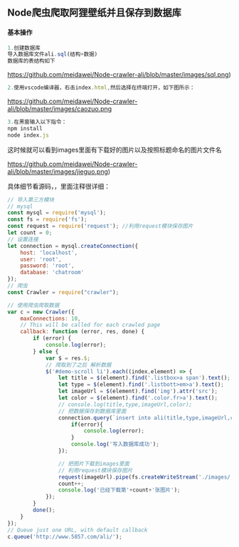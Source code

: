 ## Node爬虫爬取阿狸壁纸并且保存到数据库

#### 基本操作

```javascript
1.创建数据库
导入数据库文件ali.sql(结构+数据)
数据库的表结构如下
```

https://github.com/meidawei/Node-crawler-ali/blob/master/images/sql.png)

```javascript
2.使用vscode编译器，右击index.html,然后选择在终端打开，如下图所示：
```

https://github.com/meidawei/Node-crawler-ali/blob/master/images/caozuo.png

```javascript
3.在黑窗输入以下指令：
npm install
node index.js
```

这时候就可以看到images里面有下载好的图片以及按照标题命名的图片文件名

https://github.com/meidawei/Node-crawler-ali/blob/master/images/jieguo.png)

具体细节看源码，，里面注释很详细：

```javascript
// 导入第三方模块
// mysql
const mysql = require('mysql');
const fs = require('fs');
const request = require('request'); //利用request模块保存图片
let count = 0;
// 设置连接
let connection = mysql.createConnection({
    host: 'localhost',
    user: 'root',
    password: 'root',
    database: 'chatroom'
});
// 爬虫
const Crawler = require("crawler");

// 使用爬虫爬取数据
var c = new Crawler({
    maxConnections: 10,
    // This will be called for each crawled page
    callback: function (error, res, done) {
        if (error) {
            console.log(error);
        } else {
            var $ = res.$;
            // 爬取到了之后 解析数据
            $('#demo-scroll li').each((index,element) => {
                let title = $(element).find('.listbox>a span').text();
                let type = $(element).find('.listbott>em>a').text();
                let imageUrl = $(element).find('img').attr('src');
                let color = $(element).find('.color.fr>a').text();
                // console.log(title,type,imageUrl,color);
                // 把数据保存到数据库里面
                connection.query(`insert into ali(title,type,imageUrl,color) values("${title}","${type}","${imageUrl}","${color}")`,function (error, results, fields){
                    if(error){
                        console.log(error);
                    }
                    console.log('写入数据库成功');
                });

                // 把图片下载到images里面
                // 利用request模块保存图片
                request(imageUrl).pipe(fs.createWriteStream('./images/'+title+'.jpg'));
                count++;
                console.log('已经下载第'+count+'张图片');
            });
        }
        done();
    }
});
// Queue just one URL, with default callback
c.queue('http://www.5857.com/ali/');
```

